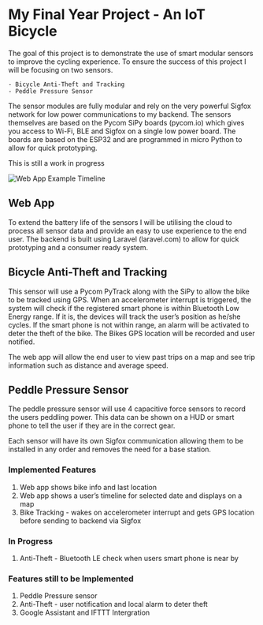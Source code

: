 # My Final Year Project - An IoT Bicycle

The goal of this project is to demonstrate the use of smart modular sensors to improve the cycling experience.
To ensure the success of this project I will be focusing on two sensors.

    - Bicycle Anti-Theft and Tracking
    - Peddle Pressure Sensor

The sensor modules are fully modular and rely on the very powerful Sigfox network for low power communications to my backend. The sensors themselves are based on the Pycom SiPy boards (pycom.io) which gives you access to Wi-Fi, BLE and Sigfox on a single low power board. The boards are based on the ESP32 and are programmed in micro Python to allow for quick prototyping. 

This is still a work in progress

![Web App Example Timeline](https://github.com/R-Kearney/IoT-Bike/blob/master/Website/Eg_Timeline.jpg)


## Web App
To extend the battery life of the sensors I will be utilising the cloud to process all sensor data and provide an easy to use experience to the end user. The backend is built using Laravel (laravel.com) to allow for quick prototyping and a consumer ready system. 


## Bicycle Anti-Theft and Tracking
This sensor will use a Pycom PyTrack along with the SiPy to allow the bike to be tracked using GPS.
When an accelerometer interrupt is triggered, the system will check if the registered smart phone is within Bluetooth Low Energy range. If it is, the devices will track the user’s position as he/she cycles. If the smart phone is not within range, an alarm will be activated to deter the theft of the bike. The Bikes GPS location will be recorded and user notified.

The web app will allow the end user to view past trips on a map and see trip information such as distance and average speed.

## Peddle Pressure Sensor
The peddle pressure sensor will use 4 capacitive force sensors to record the users peddling power. This data can be shown on a HUD or smart phone to tell the user if they are in the correct gear. 

Each sensor will have its own Sigfox communication allowing them to be installed in any order and removes the need for a base station.

### Implemented Features
1. Web app shows bike info and last location
2. Web app shows a user’s timeline for selected date and displays on a map
3. Bike Tracking - wakes on accelerometer interrupt and gets GPS location before sending to backend via Sigfox


### In Progress
1. Anti-Theft - Bluetooth LE check when users smart phone is near by

### Features still to be Implemented
1. Peddle Pressure sensor
2. Anti-Theft - user notification and local alarm to deter theft
3. Google Assistant and IFTTT Intergration